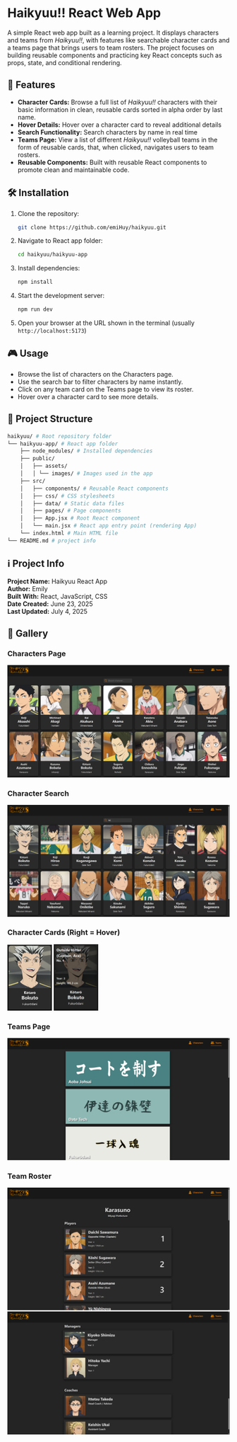 # Haikyuu!! React Web App

A simple React web app built as a learning project. It displays characters and teams from *Haikyuu!!*, with features like searchable character cards and a teams page that brings users to team rosters. The project focuses on building reusable components and practicing key React concepts such as props, state, and conditional rendering.


## 🚀 Features

- **Character Cards:** Browse a full list of *Haikyuu!!* characters with their basic information in clean, reusable cards sorted in alpha order by last name.
- **Hover Details:** Hover over a character card to reveal additional details
- **Search Functionality:** Search characters by name in real time
- **Teams Page:** View  a list of different *Haikyuu!!* volleyball teams in the form of reusable cards, that, when clicked, navigates users to team rosters.
- **Reusable Components:** Built with reusable React components to promote clean and maintainable code.


## 🛠️ Installation

1. Clone the repository:


    ```bash
    git clone https://github.com/emiHuy/haikyuu.git
    ```

2. Navigate to React app folder:

    ```bash
    cd haikyuu/haikyuu-app
    ```

3. Install dependencies:

    ```bash
    npm install
    ```

4. Start the development server:

    ```bash
    npm run dev
    ```

5. Open your browser at the URL shown in the terminal (usually `http://localhost:5173`)


## 🎮 Usage

- Browse the list of characters on the Characters page.
- Use the search bar to filter characters by name instantly.
- Click on any team card on the Teams page to view its roster.
- Hover over a character card to see more details.

## 📁 Project Structure

```bash
haikyuu/ # Root repository folder
└── haikyuu-app/ # React app folder
    ├── node_modules/ # Installed dependencies
    ├── public/
    │   ├── assets/
    │   │ └── images/ # Images used in the app
    ├── src/
    │   ├── components/ # Reusable React components
    │   ├── css/ # CSS stylesheets
    │   ├── data/ # Static data files 
    │   ├── pages/ # Page components 
    │   ├── App.jsx # Root React component
    │   └── main.jsx # React app entry point (rendering App)
    └── index.html # Main HTML file
└── README.md # project info
```

## ℹ️ Project Info

**Project Name:** Haikyuu React App <br>
**Author:** Emily <br>
**Built With:** React, JavaScript, CSS <br>
**Date Created:** June 23, 2025  <br>
**Last Updated:** July 4, 2025 


## 📸 Gallery

### Characters Page
![Characters Page](haikyuu-app/public/assets/images/gallery/characters-page.png)

### Character Search
![Character Search](haikyuu-app/public/assets/images/gallery/character-search.png)

### Character Cards (Right = Hover)
<p>
  <img src='haikyuu-app/public/assets/images/gallery/character-card.png' width='20%' />
  <img src='haikyuu-app/public/assets/images/gallery/character-card-hover.png' width='20%' />
</p>

### Teams Page
![Teams Page](haikyuu-app/public/assets/images/gallery/teams-page.png) 

### Team Roster
![Team Roster 1](haikyuu-app/public/assets//images/gallery/team-roster(1).png)
![Team Roster 2](haikyuu-app/public/assets//images/gallery/team-roster(2).png)